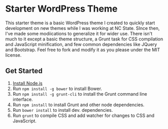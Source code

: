 # Starter WordPress Theme

This starter theme is a basic WordPress theme I created to quickly start development on new themes while I was working at NC State.  SInce then, I've made some modiications to generalize it for wider use.  There isn't much to it except a basic theme structure, a Grunt task for CSS compilation and JavaScript minification, and few common dependencies like JQuery and Bootstrap. Feel free to fork and modify it as you please under the MIT license.

## Get Started

1. [Install Node.js](https://nodejs.org/en/download/)
1. Run `npm install -g bower` to install Bower.
1. Run `npm install -g grunt-cli` to install the Grunt command line interface.
1. Run `npm install` to install Grunt and other node dependencies.
1. Run `bower install` to install dev. dependencies.
1. Run `grunt` to compile CSS and add watcher for changes to CSS and JavaScript.
